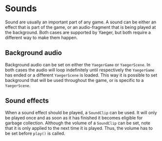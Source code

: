 # Sounds

Sound are usually an important part of any game. A sound can be either an
effect that is part of the game, or an audio-fragment that is being played at
the background. Both cases are supported by Yaeger, but both require a different
way to make them happen.

## Background audio

Background audio can be set on either the `YaegerGame` or `YaegerScene`. In
both cases the audio will loop indefinitely until respectively the `YaegerGame`
has ended or a different `YaegerScene` is loaded. This way it is possible to
set background that will be used throughout the game, or is specific to a
`YaegerScene`.

## Sound effects

When a sound effect should be played, a `SoundClip` can be used. It will only
be played once and as soon as it has finished it becomes eligible for garbage
collection. Although the volume of a `SoundClip` can be set, note that it is
only applied to the next time it is played. Thus, the volume has to be set
before `play()` is called.
